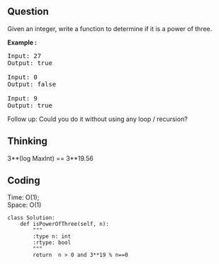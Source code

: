 ## Question
Given an integer, write a function to determine if it is a power of three.

**Example :**   
<pre>
Input: 27
Output: true

Input: 0
Output: false

Input: 9
Output: true
</pre>

Follow up:
Could you do it without using any loop / recursion?


## Thinking
3**(log MaxInt) == 3**19.56

## Coding
Time: O(1); <br>
Space: O(1)
```python3
class Solution:
    def isPowerOfThree(self, n):
        """
        :type n: int
        :rtype: bool
        """
        return  n > 0 and 3**19 % n==0
           
        
```

